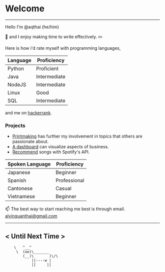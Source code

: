 # Welcome
---
Hello I'm @aqthai (he/him)

🌱 and I enjoy making time to write effectively. ✏️

Here is how i'd rate myself with programming languages,

| Language | Proficiency |
| ----------- | ----------- |
| Python | Proficient |
| Java | Intermediate |
| NodeJS | Intermediate |                   
| Linux | Good |
| SQL | Intermediate |

and me on [hackerrank](https://www.hackerrank.com/alvinquanthai).

### Projects
- [Printmaking](https://aqthai.github.io/print-protest/) has further my involvement in topics that others are passionate about.
- [A dashboard](https://github.com/aqthai/malaria_dashboard) can visualize aspects of business.
- [Recommend](https://github.com/aqthai/spotify_analyzer) songs with Spotify's API.

| Spoken Language | Proficiency |
| ----------- | ----------- |
| Japanese | Beginner |
| Spanish | Professional |
| Cantonese | Casual |
| Vietnamese | Beginner |

📫 The best way to start reaching me best is through email. alvinquanthai@gmail.com

 ______
< Until Next Time >
 ------
        \   ^__^
         \  (oo)\_______
            (__)\       )\/\
                ||----w |
                ||     ||

<!---
aqthai/aqthai is a ✨ special ✨ repository because its `README.md` (this file) appears on your GitHub profile.
You can click the Preview link to take a look at your changes.
--->
